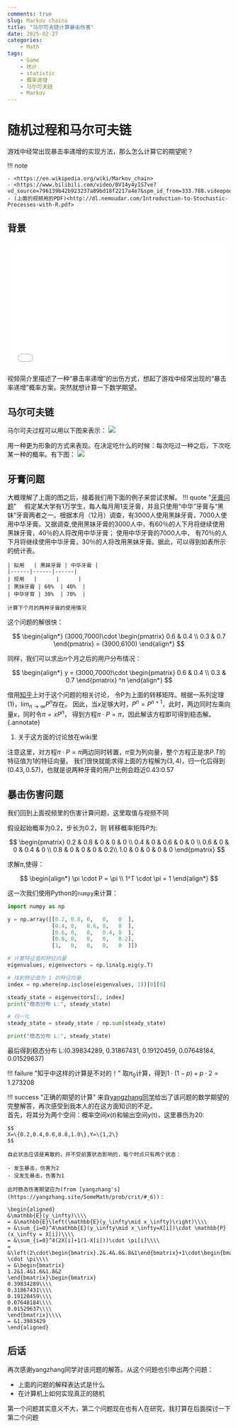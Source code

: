 ```yaml
---
comments: true
slug: Markov chains
title: "马尔可夫链计算暴击伤害"
date: 2025-02-27
categories: 
    - Math
tags:
    - Game
    - 统计
    - statistic
    - 概率递增
    - 马尔可夫链
    - Markov
---
```

# 随机过程和马尔可夫链

游戏中经常出现暴击率递增的实现方法，那么怎么计算它的期望呢？
<!-- more -->

!!! note

    - <https://en.wikipedia.org/wiki/Markov_chain>  
    - <https://www.bilibili.com/video/BV14y4y1S7ve?vd_source=796139b42b923237a89bd18f2217a4e7&spm_id_from=333.788.videopod.sections>  
    - (上面的视频用的PDF)<http://dl.nemoudar.com/Introduction-to-Stochastic-Processes-with-R.pdf>

## 背景

<iframe
  src="//player.bilibili.com/player.html?isOutside=true&aid=114065556903918&bvid=BV1mbPveyEe3&cid=28577368952&p=1&autoplay=false"
  scrolling="no"
  border="0"
  frameborder="no"
  framespacing="0"
  allowfullscreen="true"
  style="width: 100%; aspect-ratio: 16 / 9; border: none;"
></iframe>

视频简介里描述了一种“暴击率递增”的出伤方式，想起了游戏中经常出现的“暴击率递增”概率方案。突然就想计算一下数学期望。

## 马尔可夫链

马尔可夫过程可以用以下图来表示：
![](https://media.licdn.com/dms/image/v2/D4D12AQGYhQ7epZ1HVQ/article-cover_image-shrink_600_2000/article-cover_image-shrink_600_2000/0/1687842615765?e=2147483647&v=beta&t=oNve9sF1aDkp4ZkXz2JNMCZlvTMjICoNkNJXE5Vq2GQ)

用一种更为形象的方式来表现。在决定吃什么的时候：每次吃过一种之后，下次吃某一种的概率。有下图：
![](https://i.ytimg.com/vi/i3AkTO9HLXo/maxresdefault.jpg)

## 牙膏问题

大概理解了上面的图之后，接着我们用下面的例子来尝试求解。
!!! quote "[牙膏问题](<https://wiki.mbalib.com/wiki/%E8%BD%AC%E7%A7%BB%E6%A6%82%E7%8E%87%E7%9F%A9%E9%98%B5#_note-.E5.86.B3.E7.AD.96.E6.94.AF.E6.8C.81.E7.B3.BB.E7.BB.9F.E5.AF.BC.E8.AE.BA>)"
    　假定某大学有1万学生，每人每月用1支牙膏，并且只使用“中华”牙膏与“黑妹”牙膏两者之一。根据本月（12月）调查，有3000人使用黑妹牙膏，7000人使用中华牙膏。又据调查,使用黑妹牙膏的3000人中，有60％的人下月将继续使用黑妹牙膏，40％的人将改用中华牙膏； 使用中华牙膏的7000人中， 有70％的人下月将继续使用中华牙膏，30％的人将改用黑妹牙膏。据此，可以得到如表所示的统计表。

    | 拟用   | 黑妹牙膏 | 中华牙膏 |
    |------|------|------|
    | 现用   |      |      |
    | 黑妹牙膏 | 60%  | 40%  |
    | 中华牙育 | 30%  | 70%  |

    计算下个月的两种牙膏的使用情况

这个问题的解很快：

$$
\begin{align*}
(3000,7000)\cdot
\begin{pmatrix}
0.6 & 0.4 \\
0.3 & 0.7
\end{pmatrix}
 = (3900,6100)
 \end{align*}
$$

同样，我们可以求出$n$个月之后的用户分布情况：

$$
\begin{align*}
y = (3000,7000)\cdot
\begin{pmatrix}
0.6 & 0.4 \\
0.3 & 0.7
\end{pmatrix}
^n
\end{align*}
$$

借用[知乎](<https://www.zhihu.com/question/452918374>)上对于这个问题的相关讨论，
令P为上面的转移矩阵。根据一系列定理(1)，$\lim_{n \to \infty} P^n$存在。
因此，当$x$足够大时，$P^n=P^{n+1}$，此时，两边同时左乘向量$x$，同时令$\pi=xP^n$，
得到方程$\pi \cdot P = \pi$，因此解该方程即可得到稳态解。
{.annotate}

1. 关于这方面的讨论放在wiki里

注意这里，对方程$\pi \cdot P = \pi$两边同时转置，$\pi$变为列向量，整个方程正是求$P.T$的特征值为1的特征向量。
我们很快就能求得上面的方程解为$(3,4)$，归一化后得到$(0.43,0.57)$，也就是说两种牙膏的用户比例会趋近0.43:0.57

## 暴击伤害问题

我们回到上面视频里的伤害计算问题，这里取值与视频不同

假设起始概率为0.2，步长为0.2，则
转移概率矩阵$P$为:

$$
\begin{pmatrix}
 0.2 & 0.8 & 0   & 0   & 0  \\
 0.4 & 0   & 0.6 & 0   & 0  \\
 0.6 & 0   & 0   & 0.4 & 0  \\
 0.8 & 0   & 0   & 0   & 0.2\\
 1.0 & 0   & 0   & 0   & 0
\end{pmatrix}
$$

求解$\pi$,使得：

$$
\begin{align*}
\pi \cdot P = \pi \\
1^T \cdot \pi = 1
\end{align*}
$$

这一次我们使用Python的`numpy`来计算：

```py
import numpy as np

y = np.array([[0.2, 0.8, 0,   0,   0  ],
              [0.4, 0,   0.6, 0,   0  ],
              [0.6, 0,   0,   0.4, 0  ],
              [0.8, 0,   0,   0,   0.2],
              [1,   0,   0,   0,   0  ]])

# 计算特征值和特征向量
eigenvalues, eigenvectors = np.linalg.eig(y.T)

# 找到特征值为 1 的特征向量
index = np.where(np.isclose(eigenvalues, 1))[0][0]

steady_state = eigenvectors[:, index]
print("稳态分布 L:", steady_state)

# 归一化
steady_state = steady_state / np.sum(steady_state)

print("稳态分布 L:", steady_state)
```

最后得到稳态分布 L:(0.39834289, 0.31867431, 0.19120459, 0.07648184, 0.01529637)

!!! failure "知乎中这样的计算是不对的！"
    取$\pi_0$计算，得到$1\cdot (1-p)+p\cdot 2 = 1.273208$

!!! success "正确的期望的计算"
    来自[yangzhang同学](https://yangzhang.site/SomeMath/prob/crit/)给出了该问题的数学期望的完整解答，再次感受到我本人的在这方面知识的不足。  
    首先，将其分为两个空间：概率空间$x(t)$和输出空间y(t)，这里暴伤为20:

    $$
    X=\{0.2,0.4,0.6,0.8,1.0\},Y=\{1,2\}
    $$

    自此状态应该是离散的，并不受前置状态影响的，每个时点只有两个状态：

    - 发生暴击，伤害为2
    - 没发生暴击，伤害为1

    此时稳态伤害期望应为(from [yangzhang's](https://yangzhang.site/SomeMath/prob/crit/#_6))：
    
    \begin{aligned}
    &\mathbb{E}(y_\infty)\\\\
    = &\mathbb{E}\left(\mathbb{E}(y_\infty\mid x_\infty)\right)\\\\
    = &\sum_{i=0}^4\mathbb{E}(y_\infty\mid x_\infty=X[i])\cdot \mathbb{P}(x_\infty = X[i])\\\\
    = &\sum_{i=0}^4(2X[i]+1(1-X[i]))\cdot \pi[i]\\\\
    = &\left(2\cdot\begin{bmatrix}.2&.4&.6&.8&1\end{bmatrix}+1\cdot\begin{bmatrix}.8&.6&.4&.2.&0\end{bmatrix}\right) \cdot \pi\\\\
    = &\begin{bmatrix}
    1.2&1.4&1.6&1.8&2
    \end{bmatrix}\begin{bmatrix}
    0.39834289\\\\
    0.31867431\\\\
    0.19120459\\\\
    0.07648184\\\\
    0.01529637\\\\
    \end{bmatrix}\\\\
    = &1.3983429
    \end{aligned}

## 后话

再次感谢yangzhang同学对该问题的解答。从这个问题也引申出两个问题：

- 上面的问题的解释表达式是什么
- 在计算机上如何实现真正的随机

第一个问题其实意义不大，第二个问题现在也有人在研究，我打算在后面探讨一下第二个问题
